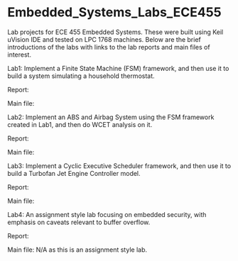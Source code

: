 # Embedded_Systems_Labs_ECE455
Lab projects for ECE 455 Embedded Systems. These were built using Keil uVision IDE and tested on LPC 1768 machines. Below are the brief introductions of the labs with links to the lab reports and main files of interest.

Lab1: Implement a Finite State Machine (FSM) framework, and then use it to build a system simulating a household thermostat.

Report:

Main file:

Lab2: Implement an ABS and Airbag System using the FSM framework created in Lab1, and then do WCET analysis on it.

Report:

Main file:

Lab3: Implement a Cyclic Executive Scheduler framework, and then use it to build a Turbofan Jet Engine Controller model.

Report:

Main file:

Lab4: An assignment style lab focusing on embedded security, with emphasis on caveats relevant to buffer overflow.

Report:

Main file: N/A as this is an assignment style lab.
